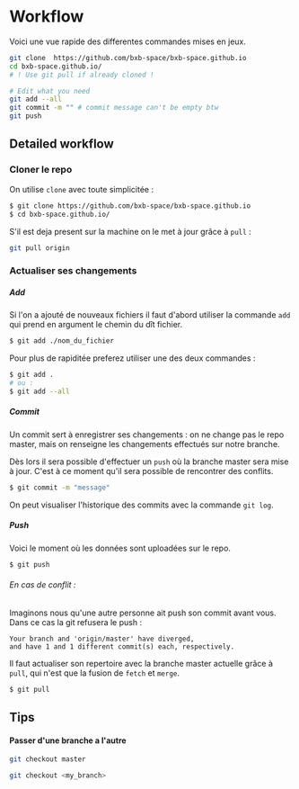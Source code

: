 # Workflow
Voici une vue rapide des differentes commandes mises en jeux.

```sh
git clone  https://github.com/bxb-space/bxb-space.github.io
cd bxb-space.github.io/
# ! Use git pull if already cloned !

# Edit what you need
git add --all
git commit -m "" # commit message can't be empty btw
git push
```

## Detailed workflow
### Cloner le repo
On utilise `clone` avec toute simplicitée :
```sh
$ git clone https://github.com/bxb-space/bxb-space.github.io
$ cd bxb-space.github.io/
```

S'il est deja present sur la machine on le met à jour grâce à `pull` :
```sh
git pull origin
```

### Actualiser ses changements
##### Add
Si l'on a ajouté de nouveaux fichiers il faut d'abord utiliser la commande `add` qui prend en argument le chemin du dît fichier.

```sh
$ git add ./nom_du_fichier
```
Pour plus de rapiditée preferez utiliser une des deux commandes :
```sh
$ git add .
# ou :
$ git add --all
```

##### Commit
Un commit sert à enregistrer ses changements : on ne change pas le repo master, mais on renseigne les changements effectués sur notre branche.

Dès lors il sera possible d'effectuer un `push` où la branche master sera mise à jour. C'est à ce moment qu'il sera possible de rencontrer des conflits.

```sh
$ git commit -m "message"
```
On peut visualiser l'historique des commits avec la commande `git log`.



##### Push
Voici le moment où les données sont uploadées sur le repo.

```sh
$ git push
```
###### En cas de conflit :
Imaginons nous qu'une autre personne ait push son commit avant vous. Dans ce cas la git refusera le push :
```
Your branch and 'origin/master' have diverged,
and have 1 and 1 different commit(s) each, respectively.
```
Il faut actualiser son repertoire avec la branche master actuelle grâce à `pull`, qui n'est que la fusion de `fetch` et `merge`.
```sh
$ git pull
```



## Tips
#### Passer d'une branche a l'autre
```sh
git checkout master
```
```sh
git checkout <my_branch>
```
